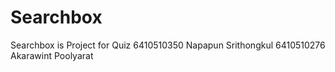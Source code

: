 # Searchbox
Searchbox is Project for Quiz
6410510350 Napapun Srithongkul
6410510276 Akarawint Poolyarat

